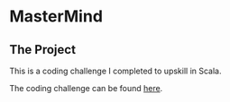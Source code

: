 # MasterMind 
## The Project
This is a coding challenge I completed to upskill in Scala.

The coding challenge can be found [here](https://www.reddit.com/r/dailyprogrammer/comments/3qjnil/20151028_challenge_238_intermediate_fallout/).
